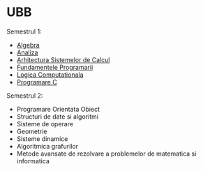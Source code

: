# UBB

Semestrul 1:

- [Algebra](https://github.com/RegusAl/UBB/tree/main/Semestrul%201/Algebra)
- [Analiza](https://github.com/RegusAl/UBB/tree/main/Semestrul%201/Analiza)
- [Arhitectura Sistemelor de Calcul](https://github.com/RegusAl/UBB/tree/main/Semestrul%201/Arhitectura%20Sistemelor%20de%20Calcul)
- [Fundamentele Programarii](https://github.com/RegusAl/UBB/tree/main/Semestrul%201/Fundamentele%20Programarii)
- [Logica Computationala](https://github.com/RegusAl/UBB/tree/main/Semestrul%201/Logica%20Computationala)
- [Programare C](https://github.com/RegusAl/UBB/tree/main/Semestrul%201/Programare%20C)

Semestrul 2:

- Programare Orientata Obiect
- Structuri de date si algoritmi
- Sisteme de operare
- Geometrie
- Sisteme dinamice
- Algoritmica grafurilor
- Metode avansate de rezolvare a problemelor de matematica si informatica
